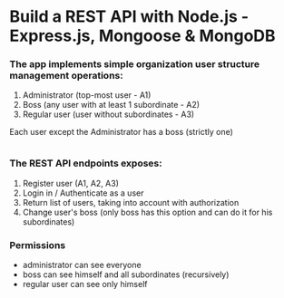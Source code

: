 # Build a REST API with Node.js - Express.js, Mongoose & MongoDB

### The app implements simple organization user structure management operations:

1. Administrator (top-most user - A1)
2. Boss (any user with at least 1 subordinate - A2)
3. Regular user (user without subordinates - A3)

Each user except the Administrator has a boss (strictly one)

```

```

### The REST API endpoints exposes:

1. Register user (A1, A2, A3)
2. Login in / Authenticate as a user
3. Return list of users, taking into account with authorization
4. Change user's boss (only boss has this option and can do it for his subordinates)

### Permissions
- administrator can see everyone
- boss can see himself and all subordinates (recursively)
- regular user can see only himself
